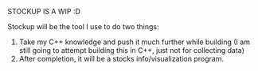 STOCKUP IS A WIP :D

Stockup will  be the tool I use to do two things:
1. Take my C++ knowledge and push it much further while building (I am still
    going to attempt building this in C++, just not for collecting data)
2. After completion, it will be a stocks info/visualization program.
